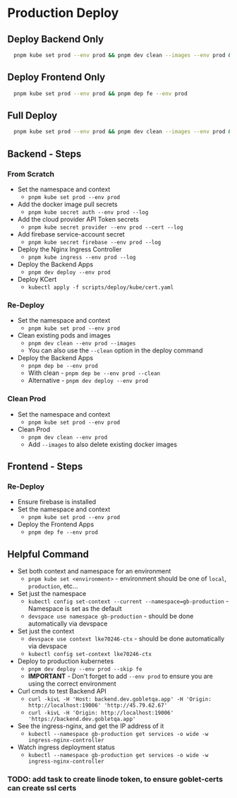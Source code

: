 # Production Deploy

## Deploy Backend Only
```sh
  pnpm kube set prod --env prod && pnpm dev clean --images --env prod && pnpm dep be --env prod
```

## Deploy Frontend Only
```sh
  pnpm kube set prod --env prod && pnpm dep fe --env prod
```

## Full Deploy
```sh
  pnpm kube set prod --env prod && pnpm dev clean --images --env prod && pnpm dep be --env prod && pnpm dep fe --env prod
```

## Backend - Steps

### From Scratch
* Set the namespace and context
  * `pnpm kube set prod --env prod`
* Add the docker image pull secrets
  * `pnpm kube secret auth --env prod --log`
* Add the cloud provider API Token secrets
  * `pnpm kube secret provider --env prod --cert --log`
* Add firebase service-account secret
  * `pnpm kube secret firebase --env prod --log`
* Deploy the Nginx Ingress Controller
  * `pnpm kube ingress --env prod --log`
* Deploy the Backend Apps
  * `pnpm dev deploy --env prod`
* Deploy KCert
  * `kubectl apply -f scripts/deploy/kube/cert.yaml`

### Re-Deploy

* Set the namespace and context
  * `pnpm kube set prod --env prod`
* Clean existing pods and images
  * `pnpm dev clean --env prod --images`
  * You can also use the `--clean` option in the deploy command
* Deploy the Backend Apps
  * `pnpm dep be --env prod`
  * With clean - `pnpm dep be --env prod --clean`
  * Alternative - `pnpm dev deploy --env prod`

### Clean Prod

* Set the namespace and context
  * `pnpm kube set prod --env prod`
* Clean Prod
  * `pnpm dev clean --env prod`
  * Add `--images` to also delete existing docker images


## Frontend - Steps

### Re-Deploy
* Ensure firebase is installed
* Set the namespace and context
  * `pnpm kube set prod --env prod`
* Deploy the Frontend Apps
  * `pnpm dep fe --env prod`


## Helpful Command
* Set both context and namespace for an environment
  * `pnpm kube set <environment>` - environment should be one of `local`, `production`, etc...
* Set just the namespace
  * `kubectl config set-context --current --namespace=gb-production` - Namespace is set as the default
  * `devspace use namespace gb-production` - should be done automatically via devspace
* Set just the context
  * `devspace use context lke70246-ctx` - should be done automatically via devspace
  * `kubectl config set-context lke70246-ctx`
* Deploy to production kubernetes
  * `pnpm dev deploy --env prod --skip fe`
  * **IMPORTANT** - Don't forget to add `--env prod` to ensure you are using the correct environment
* Curl cmds to test Backend API
  * `curl -kivL -H 'Host: backend.dev.gobletqa.app' -H 'Origin: http://localhost:19006' 'http://45.79.62.67'`
  * `curl -kivL -H 'Origin: http://localhost:19006' 'https://backend.dev.gobletqa.app'`
* See the ingress-nginx, and get the IP address of it
  * `kubectl --namespace gb-production get services -o wide -w ingress-nginx-controller`
* Watch ingress deployment status
  * `kubectl --namespace gb-production get services -o wide -w ingress-nginx-controller`


### TODO: add task to create linode token, to ensure goblet-certs can create ssl certs